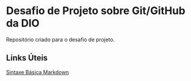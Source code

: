 # Desafio de Projeto sobre Git/GitHub da DIO
Repositório criado para o desafio de projeto.

## Links Úteis
[Sintaxe Básica Markdown](https://docs.github.com/pt/get-started/writing-on-github/getting-started-with-writing-and-formatting-on-github/basic-writing-and-formatting-syntax)
